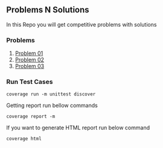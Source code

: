 ## Problems N Solutions 
In this Repo you will get competitive problems with solutions 

### Problems
1. [Problem 01](docs/1.md)
2. [Problem 02](docs/2.md)
3. [Problem 03](docs/3.md)

### Run Test Cases
```shell script
coverage run -m unittest discover
```
Getting report run bellow commands
```shell script
coverage report -m
```
If you want to generate HTML report run below command
```shell script
coverage html
```